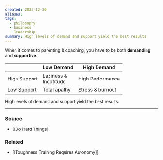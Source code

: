```yaml
---
created: 2023-12-30
aliases: 
tags:
  - philosophy
  - business
  - leadership
summary: High levels of demand and support yield the best results.
---
```

When it comes to parenting & coaching, you have to be both **demanding** and **supportive**.

|  | Low Demand | High Demand |
| ---- | ---- | ---- |
| High Support | Laziness &<br>Ineptitude | High Performance |
| Low Support | Total apathy | Stress & burnout |

High levels of demand and support yield the best results.

---
### Source
- [[Do Hard Things]]

### Related
- [[Toughness Training Requires Autonomy]]